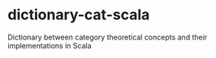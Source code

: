 # dictionary-cat-scala
Dictionary between category theoretical concepts and their implementations in Scala
